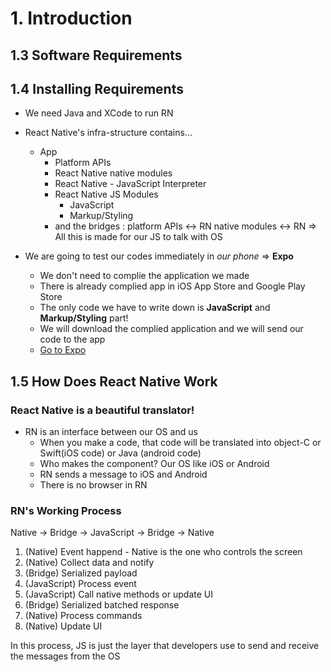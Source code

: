 # 1. Introduction

## 1.3 Software Requirements

## 1.4 Installing Requirements

- We need Java and XCode to run RN

- React Native's infra-structure contains...

  - App
    - Platform APIs
    - React Native native modules
    - React Native - JavaScript Interpreter
    - React Native JS Modules
      - JavaScript
      - Markup/Styling
    - and the bridges : platform APIs <-> RN native modules <-> RN
      => All this is made for our JS to talk with OS

- We are going to test our codes immediately in _our phone_ => **Expo**
  - We don't need to complie the application we made
  - There is already complied app in iOS App Store and Google Play Store
  - The only code we have to write down is **JavaScript** and **Markup/Styling** part!
  - We will download the complied application and we will send our code to the app
  - [Go to Expo](https://docs.expo.dev/get-started/create-a-project/)

## 1.5 How Does React Native Work

### React Native is a beautiful translator!

- RN is an interface between our OS and us
  - When you make a code, that code will be translated into object-C or Swift(iOS code) or Java (android code)
  - Who makes the component? Our OS like iOS or Android
  - RN sends a message to iOS and Android
  - There is no browser in RN

### RN's Working Process

Native -> Bridge -> JavaScript -> Bridge -> Native

1. (Native) Event happend - Native is the one who controls the screen
2. (Native) Collect data and notify
3. (Bridge) Serialized payload
4. (JavaScript) Process event
5. (JavaScript) Call native methods or update UI
6. (Bridge) Serialized batched response
7. (Native) Process commands
8. (Native) Update UI

In this process, JS is just the layer that developers use to send and receive the messages from the OS
